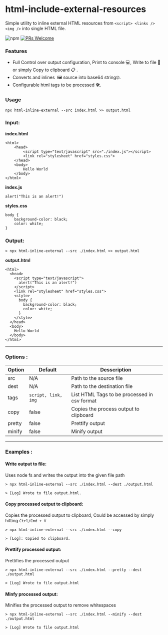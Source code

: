 # html-include-external-resources
Simple utility to inline external HTML resources from `<script> <links />  <img />` into single HTML file.

![npm](https://img.shields.io/npm/dt/html-inline-external?style=flat-square) [![PRs Welcome](https://img.shields.io/badge/PRs-welcome-brightgreen.svg?style=flat-square)](http://makeapullrequest.com)

### Features
- Full Control over output configuration, Print to console 💻, Write to file 📁 or simply Copy to clipboard 📋 .
- Converts and inlines <img /> 🖼 source into base64 string🤓.
- Configurable html tags to be processed 🛠.


### Usage
``` 
npx html-inline-external --src index.html >> output.html 
```


### Input:
**index.html**
```
<html>
    <head>
        <script type="text/javascript" src="./index.js"></script>
        <link rel="stylesheet" href="styles.css">
    </head>
    <body>
        Hello World
    </body>
</html>

```

**index.js**
```
alert("This is an alert!")
```

**styles.css**
```
body {
    background-color: black;
    color: white;
}
```

### Output:
```> npx html-inline-external --src ./index.html >> output.html ```

**output.html**
```
<html>
  <head>
    <script type="text/javascript">
      alert("This is an alert!")
    </script>
    <link rel="stylesheet" href="styles.css">
    <style>
      body {
        background-color: black;
        color: white;
      }
    </style>
  </head>
  <body>
    Hello World
  </body>
</html>
```
---

### Options : 
| Option | Default | Desscription |
| --- | --- | --- |
| src | N/A | Path to the source file |
| dest | N/A | Path to the destination file |
| tags | `script, link, img` | List HTML Tags to be processed in csv format |
| copy | false | Copies the process output to clipboard |
| pretty | false | Prettify output |
| minify | false | Minify output |

---

### Examples : 
#### Write output to file:
Uses node fs and writes the output into the given file path

``` 
> npx html-inline-external --src ./index.html --dest ./output.html 
```
```
> [Log] Wrote to file output.html. 
```

#### Copy processed output to clipboard:
Copies the processed output to clipboard, Could be accessed by simply hitting `Ctrl/Cmd + V`

``` 
> npx html-inline-external --src ./index.html --copy 
```
``` 
> [Log]: Copied to clipboard. 
```

#### Prettify processed output:
Prettifies the processed output

``` 
> npx html-inline-external --src ./index.html --pretty --dest ./output.html 
```
```
> [Log] Wrote to file output.html 
```

#### Minfy processed output:
Minifies the processed output to remove whitespaces

```
> npx html-inline-external --src ./index.html --minify --dest ./output.html 
```
```
> [Log] Wrote to file output.html 
```

